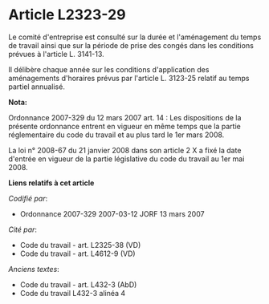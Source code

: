 # Article L2323-29

Le comité d'entreprise est consulté sur la durée et l'aménagement du temps de travail ainsi que sur la période de prise des
congés dans les conditions prévues à l'article L. 3141-13.

Il délibère chaque année sur les conditions d'application des aménagements d'horaires prévus par l'article L. 3123-25 relatif
au temps partiel annualisé.

**Nota:**

Ordonnance 2007-329 du 12 mars 2007 art. 14 : Les dispositions de la présente ordonnance entrent en vigueur en même temps que
la partie réglementaire du code du travail et au plus tard le 1er mars 2008. 

La loi n° 2008-67 du 21 janvier 2008 dans son article 2 X a fixé la date d'entrée en vigueur de la partie législative du code
du travail au 1er mai 2008.

**Liens relatifs à cet article**

_Codifié par_:

  - Ordonnance 2007-329 2007-03-12 JORF 13 mars 2007

_Cité par_:

  - Code du travail - art. L2325-38 (VD)
  - Code du travail - art. L4612-9 (VD)

_Anciens textes_:

  - Code du travail - art. L432-3 (AbD)
  - Code du travail L432-3 alinéa 4
